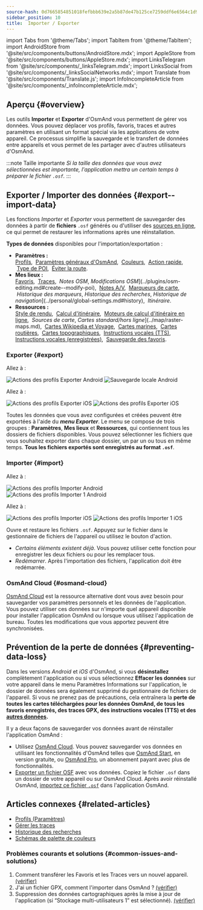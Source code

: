 ```yaml
---
source-hash: 0d7665854851018fefbbb639e2a5b87de47b125ce7259ddf6e6564c1d959eecf
sidebar_position: 10
title:  Importer / Exporter
---
```


import Tabs from '@theme/Tabs';
import TabItem from '@theme/TabItem';
import AndroidStore from '@site/src/components/buttons/AndroidStore.mdx';
import AppleStore from '@site/src/components/buttons/AppleStore.mdx';
import LinksTelegram from '@site/src/components/_linksTelegram.mdx';
import LinksSocial from '@site/src/components/_linksSocialNetworks.mdx';
import Translate from '@site/src/components/Translate.js';
import InfoIncompleteArticle from '@site/src/components/_infoIncompleteArticle.mdx';

## Aperçu {#overview}

Les outils **Importer** et **Exporter** d'OsmAnd vous permettent de gérer vos données. Vous pouvez déplacer vos profils, favoris, traces et autres paramètres en utilisant un format spécial via les applications de votre appareil. Ce processus simplifie la sauvegarde et le transfert de données entre appareils et vous permet de les partager avec d'autres utilisateurs d'OsmAnd.

:::note Taille importante
*Si la taille des données que vous avez sélectionnées est importante, l'application mettra un certain temps à préparer le fichier `.osf`.*
:::


## Exporter / Importer des données {#export--import-data}

Les fonctions *Importer* et *Exporter* vous permettent de sauvegarder des données à partir de **fichiers** `.osf` générés ou d'utiliser des [sources en ligne](../map/raster-maps.md), ce qui permet de restaurer les informations après une réinstallation.

**Types de données** disponibles pour l'importation/exportation :

- **Paramètres :**  
        [Profils](../personal/profiles.md#actions), &nbsp;[Paramètres généraux d'OsmAnd](../personal/global-settings.md), &nbsp;[Couleurs](../personal/color-palette-schemes.md), &nbsp;[Action rapide](../widgets/quick-action.md), &nbsp;[Type de POI](../map/point-layers-on-map.md#poi-types), &nbsp;[Éviter la route](../map/map-context-menu.md#avoid-road).
- **Mes lieux :**  
        [Favoris](../personal/favorites.md#export--import), &nbsp;[Traces](../personal/tracks/manage-tracks.md#import--export-track), &nbsp;*Notes OSM*, *Modifications OSM*](../plugins/osm-editing.md#create--modify-poi), &nbsp;[Notes A/V](../plugins/audio-video-notes.md), &nbsp;[Marqueurs de carte](../personal/markers.md), &nbsp;*Historique des marqueurs*, *Historique des recherches*, *Historique de navigation*](../personal/global-settings.md#history), &nbsp;*Itinéraire*.
- **Ressources :**  
        [Style de rendu](../map/vector-maps.md#custom-map-style), &nbsp;[Calcul d'itinéraire](../navigation/routing/osmand-routing.md), &nbsp;[Moteurs de calcul d'itinéraire en ligne](../navigation/routing/online-routing.md), &nbsp;*Sources de carte*, *Cartes standard/hors ligne*](../map/raster-maps.md), &nbsp;[Cartes Wikipedia et Voyage](../plan-route/travel-guides.md), &nbsp;[Cartes marines](../plugins/nautical-charts.md), &nbsp;[Cartes routières](../map/vector-maps.md#road-style), &nbsp;[Cartes topographiques](../plugins/topography.md), &nbsp;[Instructions vocales (TTS)](../navigation/guidance/voice-navigation.md#tts-text-to-speech), [Instructions vocales (enregistrées)](../navigation/guidance/voice-navigation.md#recorded-voice-prompts), &nbsp;[Sauvegarde des favoris](../personal/favorites.md#automatic-favorites-backup).


### Exporter {#export}

<Tabs groupId="operating-systems" queryString="current-os">

<TabItem value="android" label="Android">

Allez à : *<Translate android="true" ids="shared_string_menu,shared_string_settings,import_export,export_to_file"/>*  

![Actions des profils Exporter Android](@site/static/img/personal/profiles/profile_actions_export_1_andr.png) ![Sauvegarde locale Android](@site/static/img/personal/profiles/profile_actions_export_2_andr.png)  

</TabItem>

<TabItem value="ios" label="iOS">

Allez à : *<Translate ios="true" ids="shared_string_menu,shared_string_settings,local_backup,backup_into_file"/>*

![Actions des profils Exporter iOS](@site/static/img/personal/profiles/profile_actions_export_1_ios.png)   ![Actions des profils Exporter iOS](@site/static/img/personal/profiles/profile_actions_export_2_ios.png)

</TabItem>

</Tabs>

Toutes les données que vous avez configurées et créées peuvent être exportées à l'aide du ***menu Exporter***. Le menu se compose de trois groupes : **Paramètres**, **Mes lieux** et **Ressources**, qui contiennent tous les dossiers de fichiers disponibles. Vous pouvez sélectionner les fichiers que vous souhaitez exporter dans chaque dossier, un par un ou tous en même temps. **Tous les fichiers exportés sont enregistrés au format `.osf`**.  


### Importer {#import}

<Tabs groupId="operating-systems" queryString="current-os">

<TabItem value="android" label="Android">

Allez à : *<Translate android="true" ids="shared_string_menu,shared_string_settings,import_export,shared_string_import"/>*  

![Actions des profils Importer Android](@site/static/img/personal/profiles/profile_actions_import_android.png) ![Actions des profils Importer 1 Android](@site/static/img/personal/profiles/profile_actions_import_1_android.png) 

<!-- ![Profiles Actions Import 2 Android](@site/static/img/personal/profiles/profile_actions_import_2_android.png) -->

</TabItem>

<TabItem value="ios" label="iOS">

Allez à : *<Translate ios="true" ids="shared_string_menu,shared_string_settings,local_backup,restore_from_file"/>*  


![Actions des profils Importer iOS](@site/static/img/personal/profiles/profile_actions_import_ios.png) ![Actions des profils Importer 1 iOS](@site/static/img/personal/profiles/profile_actions_import_1_ios.png) 
<!--  ![Profiles Actions Import 2 iOS](@site/static/img/personal/profiles/profile_actions_import_2_ios.png) -->

</TabItem>

</Tabs>

Ouvre et restaure les fichiers `.osf`. Appuyez sur le fichier dans le gestionnaire de fichiers de l'appareil ou utilisez le bouton d'action.

- *Certains éléments existent déjà*. Vous pouvez utiliser cette fonction pour enregistrer les deux fichiers ou pour les remplacer tous.
- *Redémarrer*. Après l'importation des fichiers, l'application doit être redémarrée.


### OsmAnd Cloud {#osmand-cloud}

[OsmAnd Cloud](../personal/osmand-cloud.md) est la ressource alternative dont vous avez besoin pour sauvegarder vos paramètres personnels et les données de l'application. Vous pouvez utiliser ces données sur n'importe quel appareil disponible pour installer l'application OsmAnd ou lorsque vous utilisez l'application de bureau. Toutes les modifications que vous apportez peuvent être synchronisées.


## Prévention de la perte de données {#preventing-data-loss}

Dans les versions *Android* et *iOS* d'OsmAnd, si vous **désinstallez** complètement l'application ou si vous sélectionnez **Effacer les données** sur votre appareil dans le menu Paramètres Informations sur l'application, le dossier de données sera également supprimé du gestionnaire de fichiers de l'appareil. Si vous ne prenez pas de précautions, cela entraînera la **perte de toutes les cartes téléchargées pour les données OsmAnd, de tous les favoris enregistrés, des traces GPX, des instructions vocales (TTS) et des [autres données](#export--import-data).**

Il y a deux façons de sauvegarder vos données avant de réinstaller l'application OsmAnd :

- Utilisez [OsmAnd Cloud](#osmand-cloud). Vous pouvez sauvegarder vos données en utilisant les fonctionnalités d'OsmAnd telles que [OsmAnd Start](../personal/osmand-cloud.md#osmand-start), en version gratuite, ou [OsmAnd Pro](../purchases/index.md), un abonnement payant avec plus de fonctionnalités.
- [Exporter un fichier OSF](#export) avec vos données. Copiez le fichier `.osf` dans un dossier de votre appareil ou sur OsmAnd Cloud. Après avoir réinstallé OsmAnd, [importez ce fichier `.osf`](#import) dans l'application OsmAnd.


## Articles connexes {#related-articles}

- [Profils (Paramètres)](./profiles.md)
- [Gérer les traces](../personal/tracks/manage-tracks.md#import--export-track)
- [Historique des recherches](../search/search-history.md#export-and-share)
- [Schémas de palette de couleurs](../personal/color-palette-schemes.md)

### Problèmes courants et solutions {#common-issues-and-solutions}

1. Comment transférer les Favoris et les Traces vers un nouvel appareil. [(vérifier)](../troubleshooting/setup.md#how-to-transfer-favorites-and-tracks-to-a-new-device)
2. J'ai un fichier GPX, comment l'importer dans OsmAnd ? [(vérifier)](../troubleshooting/setup.md#i-have-a-gpx-file-how-do-i-import-it-into-osmand)
3. Suppression des données cartographiques après la mise à jour de l'application (si “Stockage multi-utilisateurs 1” est sélectionné). [(vérifier)](../troubleshooting/maps-data#deleting-map-data-after-the-app-update-if-multiuser-storage-1-is-selected)